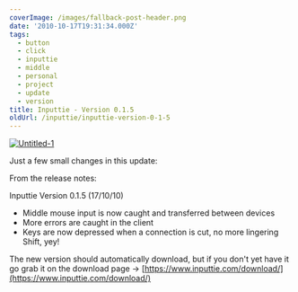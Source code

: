 ```yaml
---
coverImage: /images/fallback-post-header.png
date: '2010-10-17T19:31:34.000Z'
tags:
  - button
  - click
  - inputtie
  - middle
  - personal
  - project
  - update
  - version
title: Inputtie - Version 0.1.5
oldUrl: /inputtie/inputtie-version-0-1-5
---
```


[![](/wp-content/uploads/2010/10/Untitled-1.png "Untitled-1")](/wp-content/uploads/2010/10/Untitled-1.png)

Just a few small changes in this update:

<!-- more -->

From the release notes:

Inputtie Version 0.1.5 (17/10/10)

- Middle mouse input is now caught and transferred between devices
- More errors are caught in the client
- Keys are now depressed when a connection is cut, no more lingering Shift, yey!

The new version should automatically download, but if you don't yet have it go grab it on the download page -> [https://www.inputtie.com/download/](https://www.inputtie.com/download/)
